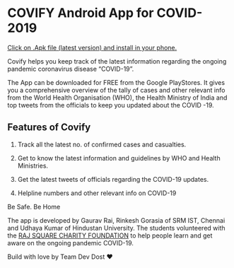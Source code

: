# COVIFY Android App for COVID-2019

[Click on .Apk file (latest version) and install in your phone.](https://github.com/udhay24/helfy_covid-19/releases)

Covify helps you keep track of the latest information regarding the ongoing pandemic coronavirus disease “COVID-19”. 

The App can be downloaded for FREE from the Google PlayStores. It gives you a comprehensive overview of the tally of cases and other relevant info from the World Health Organisation (WHO), the Health Ministry of India and top tweets from the officials to keep you updated about the COVID -19. 

## Features of Covify 

1. Track all the latest no. of confirmed cases and casualties. 

2. Get to know the latest information and guidelines by WHO and Health Ministries. 

3. Get the latest tweets of officials regarding the COVID-19 updates. 

4. Helpline numbers and other relevant info on COVID-19

Be Safe. Be Home

The app is developed by Gaurav Rai, Rinkesh Gorasia of SRM IST, Chennai and Udhaya Kumar of Hindustan University. The students volunteered with the [RAJ SQUARE CHARITY FOUNDATION](https://www.rajsquare.com) to help people learn and get aware on the ongoing pandemic COVID-19.


Build with love by Team Dev Dost ❤

